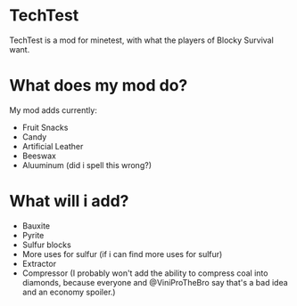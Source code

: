 # TechTest
TechTest is a mod for minetest, with what the players of Blocky Survival want.
# What does my mod do?

My mod adds currently:

- Fruit Snacks
- Candy
- Artificial Leather
- Beeswax
- Aluuminum (did i spell this wrong?)

# What will i add?

- Bauxite
- Pyrite
- Sulfur blocks
- More uses for sulfur (if i can find more uses for sulfur)
- Extractor
- Compressor (I probably won't add the ability to compress coal into diamonds, because everyone and @ViniProTheBro say that's a bad idea and an economy spoiler.)
